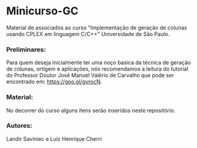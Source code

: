 # Minicurso-GC

Material de associados ao curso "Implementação de geração de colunas usando CPLEX em linguagem C/C++"
Universidade de São Paulo.

### Preliminares:

Para quem deseja inicialmente ter uma noço basica da técnica de geração de colunas, ortigem e aplicações, nós recomendamos a leitura do tutorial do Professor Doutor José Manuel Valério de Carvalho que pode ser encontrado em: https://goo.gl/gvrocN.


### Material:

No decorrer do curso alguns itens serão inseridos neste repositório.



### Autores: 
Landir Saviniec e Luiz Henrique Cherri
